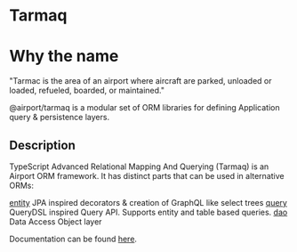 # Tarmaq

# Why the name

"Tarmac is the area of an airport where aircraft are parked, unloaded or loaded, refueled, boarded, or maintained."

@airport/tarmaq is a modular set of ORM libraries for defining Application
query & persistence layers.

## Description

TypeScript Advanced Relational Mapping And Querying (Tarmaq) is an Airport ORM framework.  It has distinct parts that can be used in alternative ORMs:

[entity](./entity) JPA inspired decorators & creation of GraphQL like select trees
[query](./query) QueryDSL inspired Query API.  Supports entity and table based queries.
[dao](./dao) Data Access Object layer


Documentation can be found [here](./doc/README.md).